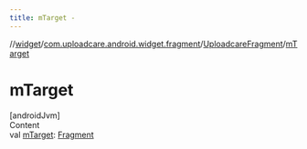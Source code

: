 ```yaml
---
title: mTarget -
---
```

//[widget](../../index.md)/[com.uploadcare.android.widget.fragment](../index.md)/[UploadcareFragment](index.md)/[mTarget](m-target.md)



# mTarget  
[androidJvm]  
Content  
val [mTarget](m-target.md): [Fragment](https://developer.android.com/reference/kotlin/androidx/fragment/app/Fragment.html)  




